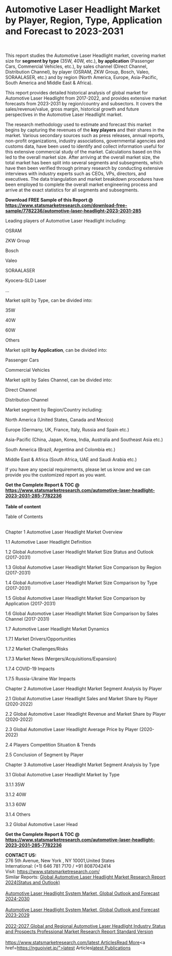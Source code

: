 <h1>Automotive Laser Headlight Market by Player, Region, Type, Application and Forecast to 2023-2031</h1><br/><p>This report studies the Automotive Laser Headlight market, covering market size for <strong>segment by type</strong> (35W, 40W, etc.), <strong>by application</strong> (Passenger Cars, Commercial Vehicles, etc.), by sales channel (Direct Channel, Distribution Channel), by player (OSRAM, ZKW Group, Bosch, Valeo, SORAALASER, etc.) and by region (North America, Europe, Asia-Pacific, South America and Middle East & Africa).</p><p>This report provides detailed historical analysis of global market for Automotive Laser Headlight from 2017-2022, and provides extensive market forecasts from 2023-2031 by region/country and subsectors. It covers the sales/revenue/value, gross margin, historical growth and future perspectives in the Automotive Laser Headlight market.</p><p>The research methodology used to estimate and forecast this market begins by capturing the revenues of the <strong>key players</strong> and their shares in the market. Various secondary sources such as press releases, annual reports, non-profit organizations, industry associations, governmental agencies and customs data, have been used to identify and collect information useful for this extensive commercial study of the market. Calculations based on this led to the overall market size. After arriving at the overall market size, the total market has been split into several segments and subsegments, which have then been verified through primary research by conducting extensive interviews with industry experts such as CEOs, VPs, directors, and executives. The data triangulation and market breakdown procedures have been employed to complete the overall market engineering process and arrive at the exact statistics for all segments and subsegments.</p><p><strong>Download FREE Sample of this Report @ <a href="https://www.statsmarketresearch.com/download-free-sample/7782236/automotive-laser-headlight-2023-2031-285">https://www.statsmarketresearch.com/download-free-sample/7782236/automotive-laser-headlight-2023-2031-285</a></strong></p><p>Leading players of Automotive Laser Headlight including:</p><p>OSRAM</p><p>ZKW Group</p><p>Bosch</p><p>Valeo</p><p>SORAALASER</p><p>Kyocera-SLD Laser</p><p>...</p><p>Market split by Type, can be divided into:</p><p>35W</p><p>40W</p><p>60W</p><p>Others</p><p>Market split <strong>by Application</strong>, can be divided into:</p><p>Passenger Cars</p><p>Commercial Vehicles</p><p>Market split by Sales Channel, can be divided into:</p><p>Direct Channel</p><p>Distribution Channel</p><p>Market segment by Region/Country including:</p><p>North America (United States, Canada and Mexico)</p><p>Europe (Germany, UK, France, Italy, Russia and Spain etc.)</p><p>Asia-Pacific (China, Japan, Korea, India, Australia and Southeast Asia etc.)</p><p>South America (Brazil, Argentina and Colombia etc.)</p><p>Middle East & Africa (South Africa, UAE and Saudi Arabia etc.)</p><p>If you have any special requirements, please let us know and we can provide you the customized report as you want.</p><div><b>Get the Complete Report & TOC @ <a href="https://www.statsmarketresearch.com/automotive-laser-headlight-2023-2031-285-7782236">https://www.statsmarketresearch.com/automotive-laser-headlight-2023-2031-285-7782236</a></b></div><br><b>Table of content</b><p>Table of Contents<br />
 
 <br />
 
 Chapter 1 Automotive Laser Headlight Market Overview<br />
 
  1.1 Automotive Laser Headlight Definition<br />
 
  1.2 Global Automotive Laser Headlight Market Size Status and Outlook (2017-2031)<br />
 
  1.3 Global Automotive Laser Headlight Market Size Comparison by Region (2017-2031)<br />
 
  1.4 Global Automotive Laser Headlight Market Size Comparison by Type (2017-2031)<br />
 
  1.5 Global Automotive Laser Headlight Market Size Comparison by Application (2017-2031)<br />
 
  1.6 Global Automotive Laser Headlight Market Size Comparison by Sales Channel (2017-2031)<br />
 
  1.7 Automotive Laser Headlight Market Dynamics<br />
 
  1.7.1 Market Drivers/Opportunities<br />
 
  1.7.2 Market Challenges/Risks<br />
 
  1.7.3 Market News (Mergers/Acquisitions/Expansion)<br />
 
  1.7.4 COVID-19 Impacts<br />
 
  1.7.5 Russia-Ukraine War Impacts<br />
 
 Chapter 2 Automotive Laser Headlight Market Segment Analysis by Player<br />
 
  2.1 Global Automotive Laser Headlight Sales and Market Share by Player (2020-2022)<br />
 
  2.2 Global Automotive Laser Headlight Revenue and Market Share by Player (2020-2022)<br />
 
  2.3 Global Automotive Laser Headlight Average Price by Player (2020-2022)<br />
 
  2.4 Players Competition Situation & Trends<br />
 
  2.5 Conclusion of Segment by Player<br />
 
 Chapter 3 Automotive Laser Headlight Market Segment Analysis by Type<br />
 
  3.1 Global Automotive Laser Headlight Market by Type<br />
 
  3.1.1 35W<br />
 
  3.1.2 40W<br />
 
  3.1.3 60W<br />
 
  3.1.4 Others<br />
 
  3.2 Global Automotive Laser Head<br><div><b>Get the Complete Report & TOC @ <a href="https://www.statsmarketresearch.com/automotive-laser-headlight-2023-2031-285-7782236">https://www.statsmarketresearch.com/automotive-laser-headlight-2023-2031-285-7782236</a></b></div></p> <b>CONTACT US:</b><br>276 5th Avenue, New York , NY 10001,United States<br>International: (+1) 646 781 7170 / +91 8087042414<br>Visit: <a href="https://www.statsmarketresearch.com/">https://www.statsmarketresearch.com/</a><br>Similar Reports: <a href="https://www.statsmarketresearch.com/automotive-laser-headlight-2023-2031-285-7782236">Global Automotive Laser Headlight Market Research Report 2024(Status and Outlook)</a><br/><br/><a href="https://www.statsmarketresearch.com/automotive-laser-headlight-2023-2031-285-7782236">Automotive Laser Headlight System Market, Global Outlook and Forecast 2024-2030</a><br/><br/><a href="https://www.statsmarketresearch.com/automotive-laser-headlight-2023-2031-285-7782236">Automotive Laser Headlight System Market, Global Outlook and Forecast 2023-2029</a><br/><br/><a href="https://www.statsmarketresearch.com/automotive-laser-headlight-2023-2031-285-7782236">2022-2027 Global and Regional Automotive Laser Headlight Industry Status and Prospects Professional Market Research Report Standard Version</a><br/><br/><a href="https://gyeongbokgung.com">https://www.statsmarketresearch.com/</a><a href="https://hallyeomaritime.com">latest Articles</a><a href="https://jingwansa.com">Read More</a><a href=https://nguoiviet.jp/">latest Articles</a><a href="https://www.intelmarketresearch.com/">latest Publications</a>